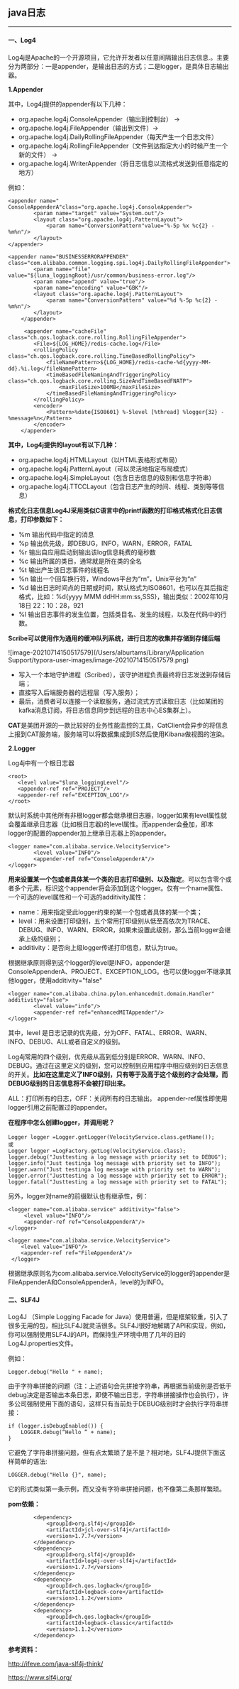## java日志

---

#### 一、Log4

Log4j是Apache的一个开源项目，它允许开发者以任意间隔输出日志信息.。主要分为两部分：一是appender，是输出日志的方式；二是logger，是具体日志输出器。

**1.Appender**

其中，Log4j提供的appender有以下几种：

* org.apache.log4j.ConsoleAppender（输出到控制台） -> <Console></Console>
* org.apache.log4j.FileAppender（输出到文件）-> <XMDFile></XMDFile>
* org.apache.log4j.DailyRollingFileAppender（每天产生一个日志文件）
* org.apache.log4j.RollingFileAppender（文件到达指定大小的时候产生一个新的文件） -> <RollingRandomAccessFile></RollingRandomAccessFile>
* org.apache.log4j.WriterAppender（将日志信息以流格式发送到任意指定的地方）

例如：

```
<appender name=" ConsoleAppenderA"class="org.apache.log4j.ConsoleAppender">
        <param name="target" value="System.out"/>
        <layout class="org.apache.log4j.PatternLayout">
            <param name="ConversionPattern"value="%-5p %x %c{2} -%m%n"/>
        </layout>
</appender>

<appender name="BUSINESSERRORAPPENDER" class="com.alibaba.common.logging.spi.log4j.DailyRollingFileAppender">
        <param name="file" value="${luna_loggingRoot}/usr/common/business-error.log"/>
        <param name="append" value="true"/>
        <param name="encoding" value="GBK"/>
        <layout class="org.apache.log4j.PatternLayout">
            <param name="ConversionPattern" value="%d %-5p %c{2} - %m%n"/>
        </layout>
    </appender>
    
     <appender name="cacheFile" class="ch.qos.logback.core.rolling.RollingFileAppender">
        <File>${LOG_HOME}/redis-cache.log</File>
        <rollingPolicy class="ch.qos.logback.core.rolling.TimeBasedRollingPolicy">
            <fileNamePattern>${LOG_HOME}/redis-cache-%d{yyyy-MM-dd}.%i.log</fileNamePattern>
            <timeBasedFileNamingAndTriggeringPolicy class="ch.qos.logback.core.rolling.SizeAndTimeBasedFNATP">
                <maxFileSize>100MB</maxFileSize>
            </timeBasedFileNamingAndTriggeringPolicy>
        </rollingPolicy>
        <encoder>
            <Pattern>%date{ISO8601} %-5level [%thread] %logger{32} - %message%n</Pattern>
        </encoder>
    </appender>
```

**其中，Log4j提供的layout有以下几种：**

* org.apache.log4j.HTMLLayout（以HTML表格形式布局）
* org.apache.log4j.PatternLayout（可以灵活地指定布局模式）
* org.apache.log4j.SimpleLayout（包含日志信息的级别和信息字符串）
* org.apache.log4j.TTCCLayout（包含日志产生的时间、线程、类别等等信息）

**格式化日志信息Log4J采用类似C语言中的printf函数的打印格式格式化日志信息，打印参数如下：**

* %m 输出代码中指定的消息
* %p 输出优先级，即DEBUG，INFO，WARN，ERROR，FATAL
* %r 输出自应用启动到输出该log信息耗费的毫秒数
* %c 输出所属的类目，通常就是所在类的全名
* %t 输出产生该日志事件的线程名
* %n 输出一个回车换行符，Windows平台为“rn”，Unix平台为“n”
* %d 输出日志时间点的日期或时间，默认格式为ISO8601，也可以在其后指定格式，比如：%d{yyyy MMM ddHH:mm:ss,SSS}，输出类似：2002年10月18日 22：10：28，921
* %l 输出日志事件的发生位置，包括类目名、发生的线程，以及在代码中的行数。

**Scribe可以使用作为通用的缓冲队列系统，进行日志的收集并存储到存储后端**

![image-20210714150517579](/Users/alburtams/Library/Application Support/typora-user-images/image-20210714150517579.png)



- 写入一个本地守护进程（Scribed），该守护进程负责最终将日志发送到存储后端；
- 直接写入后端服务器的远程层（写入服务）；
- 最后，消费者可以连接一个读取服务，通过流式方式读取日志（比如某团的kafka消息订阅，将日志信息同步到远程的日志中心ES集群上）。

**CAT**是美团开源的一款比较好的业务性能监控的工具，CatClient会异步的将信息上报到CAT服务端，服务端可以将数据集成到ES然后使用Kibana做视图的渲染。

**2.Logger**

Log4j中有一个根日志器

```
<root>
   <level value="$luna_loggingLevel"/>
   <appender-ref ref="PROJECT"/>
   <appender-ref ref="EXCEPTION_LOG"/>
</root>
```


默认时系统中其他所有非根logger都会继承根日志器，logger如果有level属性就会覆盖继承日志器（比如根日志器)的level属性。而appender会叠加，即本logger的配置的appender加上继承日志器上的appender。

```
<logger name="com.alibaba.service.VelocityService">
        <level value="INFO"/>
        <appender-ref ref="ConsoleAppenderA"/>
</logger>
```

**<logger>用来设置某一个包或者具体某一个类的日志打印级别、以及指定<appender>**。<logger>可以包含零个或者多个<appender-ref>元素，标识这个appender将会添加到这个logger。<logger>仅有一个name属性、一个可选的level属性和一个可选的additivity属性：

- name：用来指定受此logger约束的某一个包或者具体的某一个类；
- level：用来设置打印级别，五个常用打印级别从低至高依次为TRACE、DEBUG、INFO、WARN、ERROR，如果未设置此级别，那么当前logger会继承上级的级别；
- additivity：是否向上级logger传递打印信息，默认为true。

根据继承原则得到这个logger的level是INFO，appender是ConsoleAppenderA、PROJECT、EXCEPTION_LOG。也可以使logger不继承其他logger，使用additivity="false"

```
<logger name="com.alibaba.china.pylon.enhancedmit.domain.Handler" additivity="false">
	    <level value="info"/>
	    <appender-ref ref="enhancedMITAppender"/>
</logger>
```

其中，level 是日志记录的优先级，分为OFF、FATAL、ERROR、WARN、INFO、DEBUG、ALL或者自定义的级别。

Log4j常用的四个级别，优先级从高到低分别是ERROR、WARN、INFO、DEBUG。通过在这里定义的级别，您可以控制到应用程序中相应级别的日志信息的开关。**比如在这里定义了INFO级别，只有等于及高于这个级别的才会处理，而DEBUG级别的日志信息将不会被打印出来。**

ALL：打印所有的日志，OFF：关闭所有的日志输出。 
appender-ref属性即使用logger引用之前配置过的appender。

**在程序中怎么创建logger，并调用呢？**

```
Logger logger =Logger.getLogger(VelocityService.class.getName());　
或
Logger logger =LogFactory.getLog(VelocityService.class);
logger.debug("Justtesting a log message with priority set to DEBUG");
logger.info("Just testinga log message with priority set to INFO");
logger.warn("Just testinga log message with priority set to WARN");
logger.error("Justtesting a log message with priority set to ERROR");
logger.fatal("Justtesting a log message with priority set to FATAL");
```

另外，logger对name的前缀默认也有继承性，例：

```
<logger name="com.alibaba.service" additivity="false">
     <level value="INFO"/>
     <appender-ref ref="ConsoleAppenderA"/>
</logger>

<logger name="com.alibaba.service.VelocityService">
    <level value="INFO"/>
    <appender-ref ref="FileAppenderA"/>
 </logger>
````

根据继承原则名为com.alibaba.service.VelocityService的logger的appender是FileAppenderA和ConsoleAppenderA，level的为INFO。


#### 二、SLF4J

Log4J （Simple Logging Facade for Java）使用普遍，但是框架较重，引入了很多无用的包，相比SLF4J就灵活很多。SLF4J很好地解耦了API和实现，例如，你可以强制使用SLF4J的API，而保持生产环境中用了几年的旧的Log4J.properties文件。

例如：

```
Logger.debug("Hello " + name);
```

由于字符串拼接的问题（注：上述语句会先拼接字符串，再根据当前级别是否低于debug决定是否输出本条日志，即使不输出日志，字符串拼接操作也会执行），许多公司强制使用下面的语句，这样只有当前处于DEBUG级别时才会执行字符串拼接：

```
if (logger.isDebugEnabled()) {
    LOGGER.debug(“Hello ” + name);
}
```

它避免了字符串拼接问题，但有点太繁琐了是不是？相对地，SLF4J提供下面这样简单的语法:

```
LOGGER.debug("Hello {}", name);
```

它的形式类似第一条示例，而又没有字符串拼接问题，也不像第二条那样繁琐。

**pom依赖：**

```
        <dependency>
            <groupId>org.slf4j</groupId>
            <artifactId>jcl-over-slf4j</artifactId>
            <version>1.7.7</version>
        </dependency>
        <dependency>
            <groupId>org.slf4j</groupId>
            <artifactId>log4j-over-slf4j</artifactId>
            <version>1.7.7</version>
        </dependency>
        <dependency>
            <groupId>ch.qos.logback</groupId>
            <artifactId>logback-core</artifactId>
            <version>1.1.2</version>
        </dependency>
        <dependency>
            <groupId>ch.qos.logback</groupId>
            <artifactId>logback-classic</artifactId>
            <version>1.1.2</version>
        </dependency>
```

**参考资料：**


http://ifeve.com/java-slf4j-think/

https://www.slf4j.org/